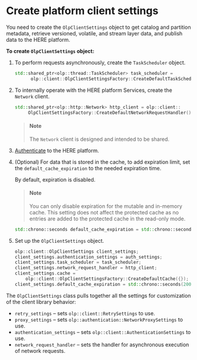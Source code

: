 # Create platform client settings

You need to create the `OlpClientSettings` object to get catalog and partition metadata, retrieve versioned, volatile, and stream layer data, and publish data to the HERE platform.

**To create `OlpClientSettings` object:**

1. To perform requests asynchronously, create the `TaskScheduler` object.

   ```cpp
   std::shared_ptr<olp::thread::TaskScheduler> task_scheduler =
         olp::client::OlpClientSettingsFactory::CreateDefaultTaskScheduler(1u);
   ```

2. To internally operate with the HERE platform Services, create the `Network` client.

   ```cpp
   std::shared_ptr<olp::http::Network> http_client = olp::client::
        OlpClientSettingsFactory::CreateDefaultNetworkRequestHandler();
   ```

   > #### Note
   > The `Network` client is designed and intended to be shared.

3. [Authenticate](authenticate.md) to the HERE platform.

4. (Optional) For data that is stored in the cache, to add expiration limit, set the `default_cache_expiration` to the needed expiration time.

   By default, expiration is disabled.

   > #### Note
   > You can only disable expiration for the mutable and in-memory cache. This setting does not affect the protected cache as no entries are added to the protected cache in the read-only mode.

   ```cpp
   std::chrono::seconds default_cache_expiration = std::chrono::seconds(200);
   ```

5. Set up the `OlpClientSettings` object.

   ```cpp
   olp::client::OlpClientSettings client_settings;
   client_settings.authentication_settings = auth_settings;
   client_settings.task_scheduler = task_scheduler;
   client_settings.network_request_handler = http_client;
   client_settings.cache =
       olp::client::OlpClientSettingsFactory::CreateDefaultCache({});
   client_settings.default_cache_expiration = std::chrono::seconds(200);
   ```

The `OlpClientSettings` class pulls together all the settings for customization of the client library behavior:

- `retry_settings` – sets `olp::client::RetrySettings` to use.
- `proxy_settings` – sets `olp::authentication::NetworkProxySettings` to use.
- `authentication_settings` – sets `olp::client::AuthenticationSettings` to use.
- `network_request_handler` – sets the handler for asynchronous execution of network requests.
